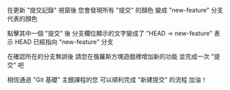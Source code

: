 在更新 "提交記錄" 視窗後
您會發現所有 "提交" 的顏色
變成 "new-feature" 分支代表的顏色

點擊其中一個 "提交" 後
分支欄位顯示的文字變成了 "HEAD -> new-feature"
表示 HEAD 已經指向 "new-feature" 分支

在確認所在的分支無誤後
請您在俄羅斯方塊遊戲裡增加新的功能
並完成一次 "提交" 吧

相信通過 "Git 基礎" 主題課程的您
可以順利完成 "新建提交" 的流程
加油！